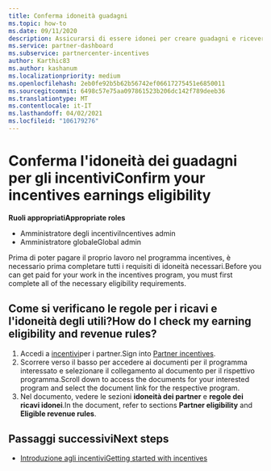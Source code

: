 ```yaml
---
title: Conferma idoneità guadagni
ms.topic: how-to
ms.date: 09/11/2020
description: Assicurarsi di essere idonei per creare guadagni e ricevere pagamenti nel programma incentives. Controllare le regole di idoneità e ricavi per i guadagni nel centro per i partner.
ms.service: partner-dashboard
ms.subservice: partnercenter-incentives
author: Karthic83
ms.author: kashanum
ms.localizationpriority: medium
ms.openlocfilehash: 2eb0fe92b5b62b56742ef06617275451e6850011
ms.sourcegitcommit: 6498c57e75aa097861523b206dc142f789deeb36
ms.translationtype: MT
ms.contentlocale: it-IT
ms.lasthandoff: 04/02/2021
ms.locfileid: "106179276"
---
```

# <a name="confirm-your-incentives-earnings-eligibility"></a><span data-ttu-id="db4f8-104">Conferma l'idoneità dei guadagni per gli incentivi</span><span class="sxs-lookup"><span data-stu-id="db4f8-104">Confirm your incentives earnings eligibility</span></span>

<span data-ttu-id="db4f8-105">**Ruoli appropriati**</span><span class="sxs-lookup"><span data-stu-id="db4f8-105">**Appropriate roles**</span></span>

- <span data-ttu-id="db4f8-106">Amministratore degli incentivi</span><span class="sxs-lookup"><span data-stu-id="db4f8-106">Incentives admin</span></span>
- <span data-ttu-id="db4f8-107">Amministratore globale</span><span class="sxs-lookup"><span data-stu-id="db4f8-107">Global admin</span></span>

<span data-ttu-id="db4f8-108">Prima di poter pagare il proprio lavoro nel programma incentives, è necessario prima completare tutti i requisiti di idoneità necessari.</span><span class="sxs-lookup"><span data-stu-id="db4f8-108">Before you can get paid for your work in the incentives program, you must first complete all of the necessary eligibility requirements.</span></span>

## <a name="how-do-i-check-my-earning-eligibility-and-revenue-rules"></a><span data-ttu-id="db4f8-109">Come si verificano le regole per i ricavi e l'idoneità degli utili?</span><span class="sxs-lookup"><span data-stu-id="db4f8-109">How do I check my earning eligibility and revenue rules?</span></span>

1. <span data-ttu-id="db4f8-110">Accedi a [incentivi](https://partner.microsoft.com/membership/partner-incentives)per i partner.</span><span class="sxs-lookup"><span data-stu-id="db4f8-110">Sign into [Partner incentives](https://partner.microsoft.com/membership/partner-incentives).</span></span>
2. <span data-ttu-id="db4f8-111">Scorrere verso il basso per accedere ai documenti per il programma interessato e selezionare il collegamento al documento per il rispettivo programma.</span><span class="sxs-lookup"><span data-stu-id="db4f8-111">Scroll down to access the documents for your interested program and select the document link for the respective program.</span></span>
3. <span data-ttu-id="db4f8-112">Nel documento, vedere le sezioni **idoneità dei partner** e **regole dei ricavi idonei**.</span><span class="sxs-lookup"><span data-stu-id="db4f8-112">In the document, refer to sections **Partner eligibility** and **Eligible revenue rules**.</span></span>

## <a name="next-steps"></a><span data-ttu-id="db4f8-113">Passaggi successivi</span><span class="sxs-lookup"><span data-stu-id="db4f8-113">Next steps</span></span>

- [<span data-ttu-id="db4f8-114">Introduzione agli incentivi</span><span class="sxs-lookup"><span data-stu-id="db4f8-114">Getting started with incentives</span></span>](incentives-get-started-intro.md)
